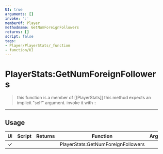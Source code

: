 ```yaml
---
UI: true
arguments: []
invoke: ':'
memberOf: Player
methodname: GetNumForeignFollowers
returns: []
script: false
tags:
- Player/PlayerStats/_function
- function/UI
---
```

# PlayerStats:GetNumForeignFollowers
> this function is a member of [[PlayerStats]]
> this method expects an implicit "self" argument. invoke it with `:`
-----
## Usage
|  UI | Script | Returns | Function | Arguments |
|:---:|:------:|-------:|:--------:|:---------|
|✓| ||PlayerStats:GetNumForeignFollowers||
